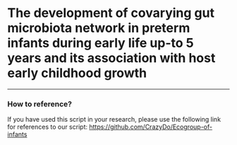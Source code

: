 # The development of covarying gut microbiota network in preterm infants during early life up-to 5 years and its association with host early childhood growth

****
### How to reference?       
If you have used this script in your research, please use the following link for references to our script: https://github.com/CrazyDo/Ecogroup-of-infants
